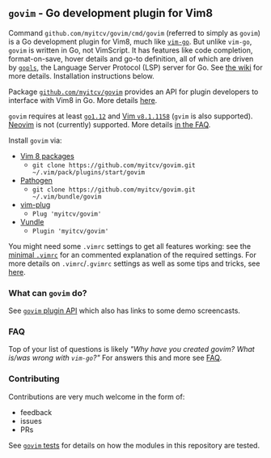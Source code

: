 ## `govim` - Go development plugin for Vim8

Command `github.com/myitcv/govim/cmd/govim` (referred to simply as `govim`) is a Go development plugin for Vim8, much
like [`vim-go`](https://github.com/fatih/vim-go). But unlike `vim-go`, `govim` is written in Go, not VimScript. It has
features like code completion, format-on-save, hover details and go-to definition, all of which are driven by
[`gopls`](https://godoc.org/golang.org/x/tools/cmd/gopls), the Language Server Protocol (LSP) server for Go. See [the
wiki](https://github.com/myitcv/govim/wiki/govim-plugin-API) for more details. Installation instructions below.

Package [`github.com/myitcv/govim`](https://godoc.org/github.com/myitcv/govim) provides an API for plugin developers to
interface with Vim8 in Go. More details [here](PLUGIN_AUTHORS.md).

`govim` requires at least [`go1.12`](https://golang.org/dl/) and [Vim `v8.1.1158`](https://www.vim.org/download.php)
(`gvim` is also supported). [Neovim](https://neovim.io) is not (currently) supported. More details [in the
FAQ](https://github.com/myitcv/govim/wiki/FAQ#what-versions-of-vim-and-go-are-supported-with-govim).

Install `govim` via:

* [Vim 8 packages](http://vimhelp.appspot.com/repeat.txt.html#packages)
  * `git clone https://github.com/myitcv/govim.git ~/.vim/pack/plugins/start/govim`
* [Pathogen](https://github.com/tpope/vim-pathogen)
  * `git clone https://github.com/myitcv/govim.git ~/.vim/bundle/govim`
* [vim-plug](https://github.com/junegunn/vim-plug)
  * `Plug 'myitcv/govim'`
* [Vundle](https://github.com/VundleVim/Vundle.vim)
  * `Plugin 'myitcv/govim'`

You might need some `.vimrc` settings to get all features working: see the [minimal `.vimrc`](blob/master/cmd/govim/config/minimal.vimrc) for an
commented explanation of the required settings. For more details on `.vimrc`/`.gvimrc` settings as well as some tips and
tricks, see [here](https://github.com/myitcv/govim/wiki/vimrc-tips).

### What can `govim` do?

See [`govim` plugin API](https://github.com/myitcv/govim/wiki/govim-plugin-API) which also has links to some demo
screencasts.

### FAQ

Top of your list of questions is likely _"Why have you created govim? What is/was wrong with `vim-go`?"_ For answers
this and more see [FAQ](https://github.com/myitcv/govim/wiki/FAQ).

### Contributing

Contributions are very much welcome in the form of:

* feedback
* issues
* PRs

See [`govim` tests](https://github.com/myitcv/govim/wiki/govim-tests) for details on how the modules in this repository
are tested.
